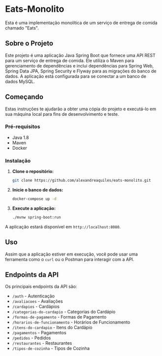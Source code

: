 # Eats-Monolito

Esta é uma implementação monolítica de um serviço de entrega de comida chamado "Eats".

## Sobre o Projeto

Este projeto é uma aplicação Java Spring Boot que fornece uma API REST para um serviço de entrega de comida. Ele utiliza o Maven para gerenciamento de dependências e inclui dependências para Spring Web, Spring Data JPA, Spring Security e Flyway para as migrações do banco de dados. A aplicação está configurada para se conectar a um banco de dados MySQL.

## Começando

Estas instruções te ajudarão a obter uma cópia do projeto e executá-lo em sua máquina local para fins de desenvolvimento e teste.

### Pré-requisitos

  * Java 1.8
  * Maven
  * Docker

### Instalação

1.  **Clone o repositório:**

    ```bash
    git clone https://github.com/alexandreaquiles/eats-monolito.git
    ```

2.  **Inicie o banco de dados:**

    ```bash
    docker-compose up -d
    ```

3.  **Execute a aplicação:**

    ```bash
    ./mvnw spring-boot:run
    ```

A aplicação estará disponível em `http://localhost:8080`.

## Uso

Assim que a aplicação estiver em execução, você pode usar uma ferramenta como o `curl` ou o Postman para interagir com a API.

## Endpoints da API

Os principais endpoints da API são:

  * `/auth` - Autenticação
  * `/avaliacoes` - Avaliações
  * `/cardapios` - Cardápios
  * `/categorias-do-cardapio` - Categorias do Cardápio
  * `/formas-de-pagamento` - Formas de Pagamento
  * `/horarios-de-funcionamento` - Horários de Funcionamento
  * `/itens-do-cardapio` - Itens do Cardápio
  * `/pagamentos` - Pagamentos
  * `/pedidos` - Pedidos
  * `/restaurantes` - Restaurantes
  * `/tipos-de-cozinha` - Tipos de Cozinha
